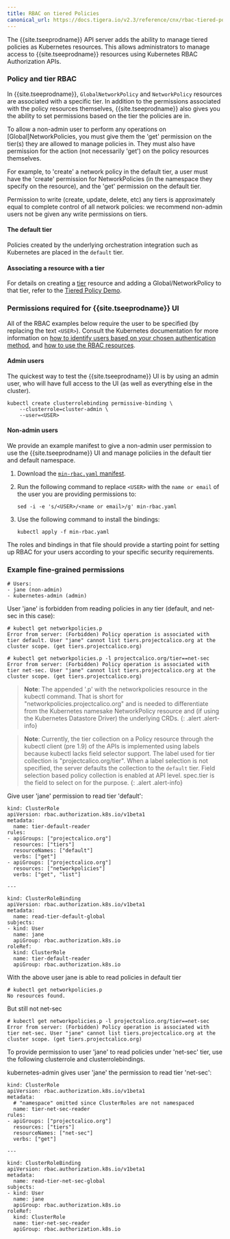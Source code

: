 ```yaml
---
title: RBAC on tiered Policies
canonical_url: https://docs.tigera.io/v2.3/reference/cnx/rbac-tiered-policies
---
```


The {{site.tseeprodname}} API server adds the ability to manage tiered
policies as Kubernetes resources. This allows administrators to manage
access to {{site.tseeprodname}} resources using Kubernetes RBAC
Authorization APIs.

### Policy and tier RBAC

In {{site.tseeprodname}}, `GlobalNetworkPolicy` and `NetworkPolicy` resources
are associated with a specific tier. In addition to the permissions associated
with the policy resources themselves, {{site.tseeprodname}} also gives you the
ability to set permissions based on the tier the policies are in.

To allow a non-admin user to perform any operations on [Global]NetworkPolicies,
you must give them the 'get' permission on the tier(s) they are allowed to
manage policies in.  They must also have permission for the action
(not necessarily 'get') on the policy resources themselves.

For example, to 'create' a network policy in the default tier, a user must have
the 'create' permission for NetworkPolicies (in the namespace they specify on
the resource), and the 'get' permission on the default tier.

Permission to write (create, update, delete, etc) any tiers is approximately
equal to complete control of all network policies: we recommend non-admin users
not be given any write permissions on tiers.

#### The default tier

Policies created by the underlying orchestration integration such as Kubernetes
are placed in the `default` tier.

#### Associating a resource with a tier

For details on creating a [tier]({{site.baseurl}}/{{page.version}}/reference/calicoctl/resources/tier)
resource and adding a Global/NetworkPolicy to that tier, refer to the
[Tiered Policy Demo]({{site.baseurl}}/{{page.version}}/getting-started/cnx/tiered-policy-cnx/).

### Permissions required for {{site.tseeprodname}} UI

All of the RBAC examples below require the user to be specified (by replacing the
text `<USER>`).  Consult the Kubernetes documentation for more information on
[how to identify users based on your chosen authentication method](https://kubernetes.io/docs/admin/authentication/),
and [how to use the RBAC resources](https://kubernetes.io/docs/reference/access-authn-authz/rbac/).

#### Admin users

The quickest way to test the {{site.tseeprodname}} UI is by using an admin user, who
will have full access to the UI (as well as everything else in the cluster).

```
kubectl create clusterrolebinding permissive-binding \
    --clusterrole=cluster-admin \
    --user=<USER>
```

#### Non-admin users

We provide an example manifest to give a non-admin user permission to use the
{{site.tseeprodname}} UI and manage policiies in the default tier and default
namespace.

1. Download the [`min-rbac.yaml` manifest]({{site.baseurl}}/{{page.version}}/getting-started/kubernetes/installation/hosted/cnx/demo-manifests/min-rbac.yaml).

1. Run the following command to replace `<USER>` with the `name or email` of
   the user you are providing permissions to:

   ```
   sed -i -e 's/<USER>/<name or email>/g' min-rbac.yaml
   ```

1. Use the following command to install the bindings:

   ```
   kubectl apply -f min-rbac.yaml
   ```

The roles and bindings in that file should provide a starting point for setting
up RBAC for your users according to your specific security requirements.

### Example fine-grained permissions

```
# Users:
- jane (non-admin)
- kubernetes-admin (admin)
```

User 'jane' is forbidden from reading policies in any tier (default, and
net-sec in this case):

```
# kubectl get networkpolicies.p
Error from server: (Forbidden) Policy operation is associated with tier default. User "jane" cannot list tiers.projectcalico.org at the cluster scope. (get tiers.projectcalico.org)

# kubectl get networkpolicies.p -l projectcalico.org/tier==net-sec
Error from server: (Forbidden) Policy operation is associated with tier net-sec. User "jane" cannot list tiers.projectcalico.org at the cluster scope. (get tiers.projectcalico.org)
```

> **Note**: The appended '.p' with the networkpolicies resource in the kubectl
  command. That is short for "networkpolicies.projectcalico.org" and is needed
  to differentiate from the Kubernetes namesake NetworkPolicy resource and
  (if using the Kubernetes Datastore Driver) the underlying CRDs.
{: .alert .alert-info}

> **Note**: Currently, the tier collection on a Policy resource through the
  kubectl client (pre 1.9) of the APIs is implemented using labels because
  kubectl lacks field selector support. The label used for tier collection
  is "projectcalico.org/tier". When a label selection is not specified, the
  server defaults the collection to the `default` tier. Field selection based
  policy collection is enabled at API level. spec.tier is the field to select
  on for the purpose.
{: .alert .alert-info}

Give user 'jane' permission to read tier 'default':

```
kind: ClusterRole
apiVersion: rbac.authorization.k8s.io/v1beta1
metadata:
  name: tier-default-reader
rules:
- apiGroups: ["projectcalico.org"]
  resources: ["tiers"]
  resourceNames: ["default"]
  verbs: ["get"]
- apiGroups: ["projectcalico.org"]
  resources: ["networkpolicies"]
  verbs: ["get", "list"]

---

kind: ClusterRoleBinding
apiVersion: rbac.authorization.k8s.io/v1beta1
metadata:
  name: read-tier-default-global
subjects:
- kind: User
  name: jane
  apiGroup: rbac.authorization.k8s.io
roleRef:
  kind: ClusterRole
  name: tier-default-reader
  apiGroup: rbac.authorization.k8s.io
```

With the above user jane is able to read policies in default tier
```
# kubectl get networkpolicies.p
No resources found.
```
But still not net-sec
```
# kubectl get networkpolicies.p -l projectcalico.org/tier==net-sec
Error from server: (Forbidden) Policy operation is associated with tier net-sec. User "jane" cannot list tiers.projectcalico.org at the cluster scope. (get tiers.projectcalico.org)
```

To provide permission to user 'jane' to read policies under 'net-sec' tier,
use the following clusterrole and clusterrolebindings.

kubernetes-admin gives user 'jane' the permission to read tier 'net-sec':
```
kind: ClusterRole
apiVersion: rbac.authorization.k8s.io/v1beta1
metadata:
  # "namespace" omitted since ClusterRoles are not namespaced
  name: tier-net-sec-reader
rules:
- apiGroups: ["projectcalico.org"]
  resources: ["tiers"]
  resourceNames: ["net-sec"]
  verbs: ["get"]

---

kind: ClusterRoleBinding
apiVersion: rbac.authorization.k8s.io/v1beta1
metadata:
  name: read-tier-net-sec-global
subjects:
- kind: User
  name: jane
  apiGroup: rbac.authorization.k8s.io
roleRef:
  kind: ClusterRole
  name: tier-net-sec-reader
  apiGroup: rbac.authorization.k8s.io
```
